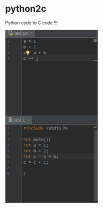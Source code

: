 # python2c
Python code to C code !!!


![screenshot](https://raw.githubusercontent.com/Kcrong/python2c/master/screenshot.png)
